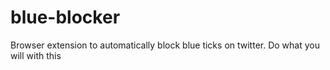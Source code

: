 # blue-blocker
Browser extension to automatically block blue ticks on twitter. Do what you will with this
